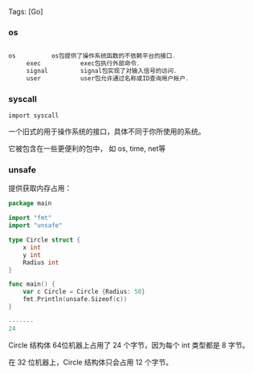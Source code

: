 Tags: [Go]

### os

```go

os	    	os包提供了操作系统函数的不依赖平台的接口.
     exec	    	exec包执行外部命令.
     signal	    	signal包实现了对输入信号的访问.
     user	    	user包允许通过名称或ID查询用户帐户.
```





### syscall

`import syscall`

一个旧式的用于操作系统的接口，具体不同于你所使用的系统。

它被包含在一些更便利的包中， 如 os, time, net等



### unsafe

提供获取内存占用：

```go
package main

import "fmt"
import "unsafe"

type Circle struct {
    x int
    y int
    Radius int
}

func main() {
    var c Circle = Circle {Radius: 50}
    fmt.Println(unsafe.Sizeof(c))
}

-------
24
```

Circle 结构体 64位机器上占用了 24 个字节，因为每个 int 类型都是 8 字节。

在 32 位机器上，Circle 结构体只会占用 12 个字节。